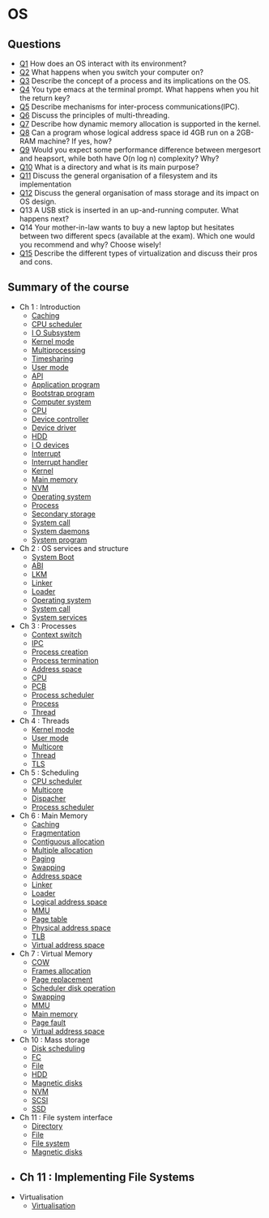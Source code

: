 # OS

## Questions 

- [Q1](Questions/Q1.md) How does an OS interact with its environment?
- [Q2](Questions/Q2.md) What happens when you switch your computer on?
- [Q3](Questions/Q3.md) Describe the concept of a process and its implications on the OS.
- [Q4](Questions/Q4.md) You type emacs at the terminal prompt. What happens when you hit the return key?
- [Q5](Questions/Q5.md) Describe mechanisms for inter-process communications(IPC).
- [Q6](Questions/Q6.md) Discuss the principles of multi-threading.
- [Q7](Questions/Q7.md) Describe how dynamic memory allocation is supported in the kernel.
- [Q8](Questions/Q8.md) Can a program whose logical address space id 4GB run on a 2GB-RAM machine? If yes, how?
- [Q9](Questions/Q9.md) Would you expect some performance difference between mergesort and heapsort, while both have O(n log n) complexity? Why?
- [Q10](Questions/Q10.md) What is a directory and what is its main purpose?
- [Q11](Questions/Q11.md) Discuss the general organisation of a filesystem and its implementation
- [Q12](Questions/Q12.md) Discuss the general organisation of mass storage and its impact on OS design.
- Q13 A USB stick is inserted in an up-and-running computer. What happens next?
- Q14 Your mother-in-law wants to buy a new laptop but hesitates between two different specs (available at the exam). Which one would you recommend and why? Choose wisely!
- [Q15](Questions/Q15.md) Describe the different types of virtualization and discuss their pros and cons.

## Summary of the course

- Ch 1 : Introduction
	- [Caching](Notion/Concepts/Caching.md)
	- [CPU scheduler](Notion/CPU%20scheduler.md)
	- [I O Subsystem](Notion/Concepts/I%20O%20Subsystem.md)
	- [Kernel mode](Notion/Concepts/Kernel%20mode.md)
	- [Multiprocessing](Notion/Concepts/Multiprocessing.md)
	- [Timesharing](Notion/Concepts/Timesharing.md)
	- [User mode](Notion/Concepts/User%20mode.md)
	- [API](Notion/API.md)
	- [Application program](Notion/Application%20program.md)
	- [Bootstrap program](Notion/Bootstrap%20program.md)
	- [Computer system](Notion/Computer%20system.md)
	- [CPU](Notion/CPU.md)
	- [Device controller](Notion/Device%20controller.md)
	- [Device driver](Notion/Device%20driver.md)
	- [HDD](Notion/HDD.md)
	- [I O devices](Notion/I%20O%20devices.md)
	- [Interrupt](Notion/Interrupt.md)
	- [Interrupt handler](Notion/Interrupt%20handler.md)
	- [Kernel](Notion/Kernel.md)
	- [Main memory](Notion/Main%20memory.md)
	- [NVM](Notion/NVM.md)
	- [Operating system](Notion/Operating%20system.md)
	- [Process](Notion/Process.md)
	- [Secondary storage](Notion/Secondary%20storage.md)
	- [System call](Notion/System%20call.md)
	- [System daemons](Notion/System%20daemons.md)
	- [System program](Notion/System%20program.md)
- Ch 2 : OS services and structure
	- [System Boot](Notion/Concepts/System%20Boot.md)
	- [ABI](Notion/ABI.md)
	- [LKM](Notion/LKM.md)
	- [Linker](Notion/Linker.md)
	- [Loader](Notion/Loader.md)
	- [Operating system](Notion/Operating%20system.md)
	- [System call](Notion/System%20call.md)
	- [System services](Notion/System%20services.md)
- Ch 3 : Processes
	- [Context switch](Notion/Concepts/Context%20switch.md)
	- [IPC](Notion/Concepts/IPC.md)
	- [Process creation](Notion/Concepts/Process%20creation.md)
	- [Process termination](Notion/Concepts/Process%20termination.md)
	- [Address space](Notion/Address%20space.md)
	- [CPU](Notion/CPU.md)
	- [PCB](Notion/PCB.md)
	- [Process scheduler](Notion/Process%20scheduler.md)
	- [Process](Notion/Process.md)
	- [Thread](Notion/Thread.md)
- Ch 4 : Threads
	- [Kernel mode](Notion/Concepts/Kernel%20mode.md)
	- [User mode](Notion/Concepts/User%20mode.md)
	- [Multicore](Notion/Concepts/Multicore.md)
	- [Thread](Notion/Thread.md)
	- [TLS](Notion/TLS.md)
- Ch 5 : Scheduling
	- [CPU scheduler](Notion/CPU%20scheduler.md)
	- [Multicore](Notion/Concepts/Multicore.md)
	- [Dispacher](Notion/Dispacher.md)
	- [Process scheduler](Notion/Process%20scheduler.md)
- Ch 6 : Main Memory
	- [Caching](Notion/Concepts/Caching.md)
	- [Fragmentation](Notion/Concepts/Fragmentation.md)
	- [Contiguous allocation](Notion/Concepts/Contiguous%20allocation.md)
	- [Multiple allocation](Notion/Concepts/Multiple%20allocation.md)
	- [Paging](Notion/Concepts/Paging.md)
	- [Swapping](Notion/Concepts/Swapping.md)
	- [Address space](Notion/Address%20space.md)
	- [Linker](Notion/Linker.md)
	- [Loader](Notion/Loader.md)
	- [Logical address space](Notion/Logical%20address%20space.md)
	- [MMU](Notion/MMU.md)
	- [Page table](Notion/Page%20table.md)
	- [Physical address space](Notion/Physical%20address%20space.md)
	- [TLB](Notion/TLB.md)
	- [Virtual address space](Notion/Virtual%20address%20space.md)
- Ch 7 : Virtual Memory
	- [COW](Notion/Concepts/COW.md)
	- [Frames allocation](Notion/Concepts/Frames%20allocation.md)
	- [Page replacement](Notion/Concepts/Page%20replacement.md)
	- [Scheduler disk operation](Notion/Concepts/Scheduler%20disk%20operation.md)
	- [Swapping](Notion/Concepts/Swapping.md)
	- [MMU](Notion/MMU.md)
	- [Main memory](Notion/Main%20memory.md)
	- [Page fault](Notion/Page%20fault.md)
	- [Virtual address space](Notion/Virtual%20address%20space.md)
- Ch 10 : Mass storage
	- [Disk scheduling](Notion/Concepts/Disk%20scheduling.md)
	- [FC](Notion/FC.md)
	- [File](Notion/File.md)
	- [HDD](Notion/HDD.md)
	- [Magnetic disks](Notion/Magnetic%20disks.md)
	- [NVM](Notion/NVM.md)
	- [SCSI](Notion/SCSI.md)
	- [SSD](Notion/SSD.md)
- Ch 11 : File system interface
	- [Directory](Notion/Directory.md)
	- [File](Notion/File.md)
	- [File system](Notion/File%20system.md)
	- [Magnetic disks](Notion/Magnetic%20disks.md)
- Ch 11 : Implementing File Systems
	- 
- Virtualisation
	- [Virtualisation](Notion/Concepts/Virtualisation.md)